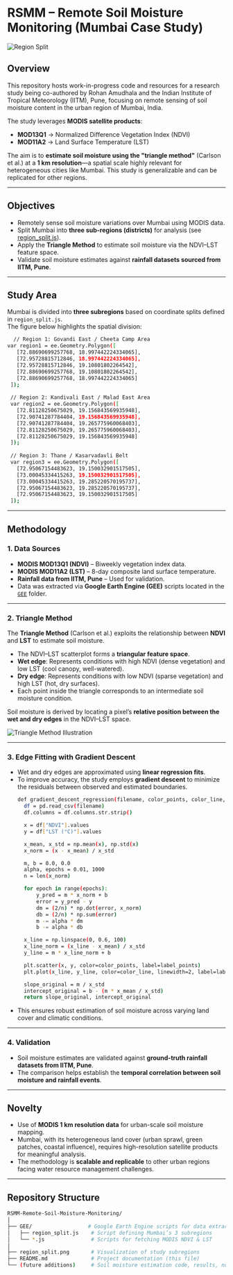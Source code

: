 # RSMM – Remote Soil Moisture Monitoring (Mumbai Case Study)

![Region Split](https://drive.google.com/file/d/1-wIOmVoO0RKVuTmHAWTPcKzANNPFddGj/view)

## Overview
This repository hosts work-in-progress code and resources for a research study being co-authored by Rohan Amudhala and the Indian Institute of Tropical Meteorology (IITM), Pune, focusing on remote sensing of soil moisture content in the urban region of Mumbai, India.

The study leverages **MODIS satellite products**:
- **MOD13Q1** → Normalized Difference Vegetation Index (NDVI)  
- **MOD11A2** → Land Surface Temperature (LST)  

The aim is to **estimate soil moisture using the "triangle method"** (Carlson et al.) at a **1 km resolution**—a spatial scale highly relevant for heterogeneous cities like Mumbai. This study is generalizable and can be replicated for other regions.  

---

## Objectives
- Remotely sense soil moisture variations over Mumbai using MODIS data.  
- Split Mumbai into **three sub-regions (districts)** for analysis (see [region_split.js](https://github.com/nodonut6311/RSMM-Remote-Soil-Moisture-Monitoring/blob/main/GEE%20Scripts/region_split.js)).  
- Apply the **Triangle Method** to estimate soil moisture via the NDVI–LST feature space.  
- Validate soil moisture estimates against **rainfall datasets sourced from IITM, Pune**.  

---

## Study Area
Mumbai is divided into **three subregions** based on coordinate splits defined in `region_split.js`.  
The figure below highlights the spatial division:

 ```bash
   // Region 1: Govandi East / Cheeta Camp Area
var region1 = ee.Geometry.Polygon([
    [72.88690699257768, 18.997442224334065],
    [72.95728815712846, 18.997442224334065],
    [72.95728815712846, 19.10801802264542],
    [72.88690699257768, 19.10801802264542],
    [72.88690699257768, 18.997442224334065]
  ]);
  
  // Region 2: Kandivali East / Malad East Area
  var region2 = ee.Geometry.Polygon([
    [72.81128250675029, 19.156843569935948],
    [72.90741287784404, 19.156843569935948],
    [72.90741287784404, 19.265775960068403],
    [72.81128250675029, 19.265775960068403],
    [72.81128250675029, 19.156843569935948]
  ]);
  
  // Region 3: Thane / Kasarvadavli Belt
  var region3 = ee.Geometry.Polygon([
    [72.95067154483623, 19.150032901517505],
    [73.00045334415263, 19.150032901517505],
    [73.00045334415263, 19.285220570195737],
    [72.95067154483623, 19.285220570195737],
    [72.95067154483623, 19.150032901517505]
  ]);
   ```

---

## Methodology

### 1. Data Sources
- **MODIS MOD13Q1 (NDVI)** – Biweekly vegetation index data.  
- **MODIS MOD11A2 (LST)** – 8-day composite land surface temperature.  
- **Rainfall data from IITM, Pune** – Used for validation.  
- Data was extracted via **Google Earth Engine (GEE)** scripts located in the [`GEE`](https://github.com/nodonut6311/RSMM-Remote-Soil-Moisture-Monitoring/tree/main/GEE%20Scripts) folder.

---

### 2. Triangle Method
The **Triangle Method** (Carlson et al.) exploits the relationship between **NDVI** and **LST** to estimate soil moisture.  

- The NDVI–LST scatterplot forms a **triangular feature space**.  
- **Wet edge**: Represents conditions with high NDVI (dense vegetation) and low LST (cool canopy, well-watered).  
- **Dry edge**: Represents conditions with low NDVI (sparse vegetation) and high LST (hot, dry surfaces).  
- Each point inside the triangle corresponds to an intermediate soil moisture condition.  

Soil moisture is derived by locating a pixel’s **relative position between the wet and dry edges** in the NDVI–LST space.

![Triangle Method Illustration](https://www.mdpi.com/sensors/sensors-16-01308/article_deploy/html/images/sensors-16-01308-g002-1024.png)

---

### 3. Edge Fitting with Gradient Descent
- Wet and dry edges are approximated using **linear regression fits**.  
- To improve accuracy, the study employs **gradient descent** to minimize the residuals between observed and estimated boundaries.
  ```bash
  def gradient_descent_regression(filename, color_points, color_line, label_points, label_line):
    df = pd.read_csv(filename)
    df.columns = df.columns.str.strip()

    x = df["NDVI"].values
    y = df["LST (°C)"].values

    x_mean, x_std = np.mean(x), np.std(x)
    x_norm = (x - x_mean) / x_std

    m, b = 0.0, 0.0
    alpha, epochs = 0.01, 1000
    n = len(x_norm)

    for epoch in range(epochs):
        y_pred = m * x_norm + b
        error = y_pred - y
        dm = (2/n) * np.dot(error, x_norm)
        db = (2/n) * np.sum(error)
        m -= alpha * dm
        b -= alpha * db

    x_line = np.linspace(0, 0.6, 100)
    x_line_norm = (x_line - x_mean) / x_std
    y_line = m * x_line_norm + b

    plt.scatter(x, y, color=color_points, label=label_points)
    plt.plot(x_line, y_line, color=color_line, linewidth=2, label=label_line)

    slope_original = m / x_std
    intercept_original = b - (m * x_mean / x_std)
    return slope_original, intercept_original
  ```
- This ensures robust estimation of soil moisture across varying land cover and climatic conditions.  

---

### 4. Validation
- Soil moisture estimates are validated against **ground-truth rainfall datasets from IITM, Pune**.  
- The comparison helps establish the **temporal correlation between soil moisture and rainfall events**.  

---

## Novelty
- Use of **MODIS 1 km resolution data** for urban-scale soil moisture mapping.  
- Mumbai, with its heterogeneous land cover (urban sprawl, green patches, coastal influence), requires high-resolution satellite products for meaningful analysis.  
- The methodology is **scalable and replicable** to other urban regions facing water resource management challenges.  

---

## Repository Structure
```bash
RSMM-Remote-Soil-Moisture-Monitoring/
│
├── GEE/                  # Google Earth Engine scripts for data extraction
│   ├── region_split.js    # Script defining Mumbai’s 3 subregions
│   └── *.js               # Scripts for fetching MODIS NDVI & LST
│
├── region_split.png       # Visualization of study subregions
├── README.md              # Project documentation (this file)
└── (future additions)     # Soil moisture estimation code, results, notebooks



